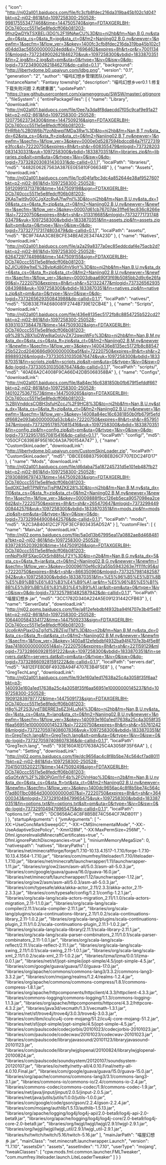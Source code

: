 {
    "icon": "http://nj02all01.baidupcs.com/file/fc3cfb8fdec216da319ba45b102c1d04?bkt=p2-nj02-861&fid=1097258300-250528-998175553477468&time=1447505740&sign=FDTAXGERLBH-DCb740ccc5511e5e8fedcff06b081203-9fnzQwDYkTSXBELj3DG%2F19NAwCU%3D&to=nj2hb&fm=Nan,B,G,ny&sta_dx=0&sta_cs=0&sta_ft=jpg&sta_ct=0&fm2=Nanjing02,B,G,ny&newver=1&newfm=1&secfm=1&flow_ver=3&pkey=1400fc3cfb8fdec216da319ba45b102c1d04dd3ac565000000024edd&sl=71696462&expires=8h&rt=pr&r=700113451&mlogid=7372349002621846270&vuk=1097258300&vbdid=1833870351&fin=2.jpg&fn=2.jpg&slt=pm&uta=0&rtype=1&iv=0&isw=0&dp-logid=7372349002621846270&dp-callid=0.1.1",
    "background": "http://libertydome.b0.upaiyun.com/ldbg.png",
    "version": "0.1",
    "generation": "2",
    "author": "喵呜幻想乡管理团队{xiameng}",
    "instanceName": "Fantasy township",
    "description": "喵呜幻想乡ver0.1
	1.修复下载失败问题
	2.构建重置",
    "updatePath": "https://raw.githubusercontent.com/xiamenggroup/SWSW/master/.gitignore",
    "fileSystem": {
        "entirePackageFiles": [
            {
                "name": "Library",
                "downloadLink": "http://nj02all01.baidupcs.com/file/0ee7a3da8f8daecdd7f05c9caf9e91a2?bkt=p2-nj02-861&fid=1097258300-250528-120775623734300&time=1447509216&sign=FDTAXGERLBH-DCb740ccc5511e5e8fedcff06b081203-FHRfbb%2B0W6b7fzoNbwpI1MDa3Rw%3D&to=nj2hb&fm=Nan,B,T,ny&sta_dx=62&sta_cs=0&sta_ft=zip&sta_ct=0&fm2=Nanjing02,B,T,ny&newver=1&newfm=1&secfm=1&flow_ver=3&pkey=0000e0d5287594bdccd84a7f1727319e3fcc&sl=72220750&expires=8h&rt=sh&r=608355479&mlogid=7373282030831430331&vuk=1097258300&vbdid=1833870351&fin=libraries.zip&fn=libraries.zip&slt=pm&uta=0&rtype=1&iv=0&isw=0&dp-logid=7373282030831430331&dp-callid=0.1.1",
                "localPath": "libraries/",
                "md5": "4482E062E7563A387EE0E5810F06634B"
            },
            {
                "name": "Assets",
                "downloadLink": "http://nj02all01.baidupcs.com/file/1cd04fafbc3dc4a852644e38af952760?bkt=p2-nj02-861&fid=1097258300-250528-591209913713780&time=1447509198&sign=FDTAXGERLBH-DCb740ccc5511e5e8fedcff06b081203-2KAsTwlt9v00CJgXzcRvA7fwPnI%3D&to=nj2hb&fm=Nan,B,U,ny&sta_dx=108&sta_cs=0&sta_ft=zip&sta_ct=0&fm2=Nanjing02,B,U,ny&newver=1&newfm=1&secfm=1&flow_ver=3&pkey=00007d61cb76707de31ffe61ec836c8266e1&sl=72220750&expires=8h&rt=sh&r=313316685&mlogid=7373277173174803479&vuk=1097258300&vbdid=1833870351&fin=assets.zip&fn=assets.zip&slt=pm&uta=0&rtype=1&iv=0&isw=0&dp-logid=7373277173174803479&dp-callid=0.1.1",
                "localPath": "assets/",
                "md5": "BC9F74AA3C8EBCFE34BEAE2E3474A23D"
            },
            {
                "name": "Natives",
                "downloadLink": "http://nj02all01.baidupcs.com/file/a2a29a8377a0ec85eddcdaf4e75acb2d?bkt=p2-nj02-861&fid=1097258300-250528-62647297744986&time=1447509155&sign=FDTAXGERLBH-DCb740ccc5511e5e8fedcff06b081203-bZJICU69w1teE%2BvlpKd8GfnV9oY%3D&to=nj2hb&fm=Nan,B,U,ny&sta_dx=6&sta_cs=0&sta_ft=zip&sta_ct=0&fm2=Nanjing02,B,U,ny&newver=1&newfm=1&secfm=1&flow_ver=3&pkey=00003dbaa690f3f69b5085bb2d9c6e26fa99&sl=72220750&expires=8h&rt=sh&r=521322477&mlogid=7373265629350843988&vuk=1097258300&vbdid=1833870351&fin=natives.zip&fn=natives.zip&slt=pm&uta=0&rtype=1&iv=0&isw=0&dp-logid=7373265629350843988&dp-callid=0.1.1",
                "localPath": "natives/",
                "md5": "5DB33E7FAE680081F2744B739E12CB4E"
            },
            {
                "name": "Scripts",
                "downloadLink": "http://nj02all01.baidupcs.com/file/436e8135ec5172fb8c8854725b522cd2?bkt=p2-nj02-861&fid=1097258300-250528-839310373844787&time=1447509302&sign=FDTAXGERLBH-DCb740ccc5511e5e8fedcff06b081203-g9%2B%2BX1oDWw8jaOoUyZX72qwoWFo%3D&to=nj2hb&fm=Nan,B,M,ny&sta_dx=0&sta_cs=0&sta_ft=zip&sta_ct=0&fm2=Nanjing02,B,M,ny&newver=1&newfm=1&secfm=1&flow_ver=3&pkey=1400436e8135ec5172fb8c8854725b522cd2040686d900000000ba5f&sl=72220750&expires=8h&rt=sh&r=289889326&mlogid=7373305310350876474&vuk=1097258300&vbdid=1833870351&fin=scripts.zip&fn=scripts.zip&slt=pm&uta=0&rtype=1&iv=0&isw=0&dp-logid=7373305310350876474&dp-callid=0.1.1",
                "localPath": "scripts/",
                "md5": "40AE6A2C4008F9CA66D42DB5068358BA"
            },
            {
                "name": "Configs",
                "downloadLink": "http://nj02all01.baidupcs.com/file/8a84ec16c6381850b0fb679f5efddf66?bkt=p2-nj02-861&fid=1097258300-250528-140102753671573&time=1447509265&sign=FDTAXGERLBH-DCb740ccc5511e5e8fedcff06b081203-%2BIjVnddcsCOBH3sfuHZccJ%2F9HC8%3D&to=nj2hb&fm=Nan,B,U,ny&sta_dx=1&sta_cs=0&sta_ft=zip&sta_ct=0&fm2=Nanjing02,B,U,ny&newver=1&newfm=1&secfm=1&flow_ver=3&pkey=14008a84ec16c6381850b0fb679f5efddf6682e093ab0000000a53cb&sl=72220750&expires=8h&rt=sh&r=857951347&mlogid=7373295178570815416&vuk=1097258300&vbdid=1833870351&fin=config.zip&fn=config.zip&slt=pm&uta=0&rtype=1&iv=0&isw=0&dp-logid=7373295178570815416&dp-callid=0.1.1",
                "localPath": "config/",
                "md5": "050CFC639E8F95E16C6A3A790154A747"
            },
            {
                "name": "CustomSkinLoader",
                "downloadLink": "http://libertydome.b0.upaiyun.com/CustomSkinLoader.zip",
                "localPath": "CustomSkinLoader/",
                "md5": "DBCEE6B837590BEB26CF707EDC24FD17"
            },
            {
                "name": "Mods",
                "downloadLink": "http://nj02all01.baidupcs.com/file/d6daba75a187245731d5e101eb487fb2?bkt=p2-nj02-861&fid=1097258300-250528-219308896797437&time=1447509283&sign=FDTAXGERLBH-DCb740ccc5511e5e8fedcff06b081203-5xdOXC3eRTPNRYojTjsPlMZKE28%3D&to=nj2hb&fm=Nan,B,M,ny&sta_dx=110&sta_cs=0&sta_ft=zip&sta_ct=0&fm2=Nanjing02,B,M,ny&newver=1&newfm=1&secfm=1&flow_ver=3&pkey=00009888f9cc126eb5eca9057098ea2ce6d2&sl=72220750&expires=8h&rt=sh&r=265470647&mlogid=7373299449008442576&vuk=1097258300&vbdid=1833870351&fin=mods.zip&fn=mods.zip&slt=pm&uta=0&rtype=1&iv=0&isw=0&dp-logid=7373299449008442576&dp-callid=0.1.1",
                "localPath": "mods/",
                "md5": "A2C3AB40412C2F7DF3ECF803435AD52A"
            }
        ],
        "customFiles": [
            {
                "name": "MainJar",
                "downloadLink": "http://nj02.poms.baidupcs.com/file/5a0d13b67995ea17a0882ae8d468481a?bkt=p2-nj02-861&fid=1097258300-250528-839728352039280&time=1447509126&sign=FDTAXGERLBH-DCb740ccc5511e5e8fedcff06b081203-rmNpPIxRFSXacGOtSrh88foLF2Y%3D&to=n2b&fm=Nan,B,G,ny&sta_dx=5&sta_cs=0&sta_ft=jar&sta_ct=0&fm2=Nanjing02,B,G,ny&newver=1&newfm=1&secfm=1&flow_ver=3&pkey=000096110ef6c92a55b5943263e7f111fc95&sl=72220750&expires=8h&rt=sh&r=866350960&mlogid=7373257981482587942&vuk=1097258300&vbdid=1833870351&fin=%E5%96%B5%E5%B1%8B%E5%B9%BB%E6%83%B3%E4%B9%A1.jar&fn=%E5%96%B5%E5%B1%8B%E5%B9%BB%E6%83%B3%E4%B9%A1.jar&slt=pm&uta=0&rtype=1&iv=0&isw=0&dp-logid=7373257981482587942&dp-callid=0.1.1",
                "localPath": "喵屋幻想乡.jar",
                "md5": "3CC1782D340A224A5E091231442CFB63"
            },
            {
                "name": "ServerData",
                "downloadLink": "http://nj02.poms.baidupcs.com/file/a812efebdbf4932ba94f4707e3b4f5e8?bkt=p2-nj02-861&fid=1097258300-250528-1064400584334172&time=1447509233&sign=FDTAXGERLBH-DCb740ccc5511e5e8fedcff06b081203-Uco6rAhPlaxl2gZgi1d%2BZEjslTM%3D&to=n2b&fm=Nan,B,M,ny&sta_dx=0&sta_cs=0&sta_ft=dat&sta_ct=0&fm2=Nanjing02,B,M,ny&newver=1&newfm=1&secfm=1&flow_ver=3&pkey=1400a812efebdbf4932ba94f4707e3b4f5e8f9aa7418000000000514&sl=72220750&expires=8h&rt=sh&r=221159129&mlogid=7373286609281591222&vuk=1097258300&vbdid=1833870351&fin=servers.dat&fn=servers.dat&slt=pm&uta=0&rtype=1&iv=0&isw=0&dp-logid=7373286609281591222&dp-callid=0.1.1",
                "localPath": "servers.dat",
                "md5": "A812EFEBDBF4932BA94F4707E3B4F5E8"
            },
            {
                "name": "GregTechLang",
                "downloadLink": "http://nj02all01.baidupcs.com/file/93e160a1ed17638a25c4a3058f35f6aa?bkt=p3-140093e160a1ed17638a25c4a3058f35f6aa56951e10000000145237&fid=1097258300-250528-190912839797772&time=1447509173&sign=FDTAXGERLBH-DCb740ccc5511e5e8fedcff06b081203-H8g%2F2S3UydTBERRE3s6Z3I4LuN4%3D&to=nj2hb&fm=Nan,B,U,ny&sta_dx=1&sta_cs=0&sta_ft=lang&sta_ct=0&fm2=Nanjing02,B,U,ny&newver=1&newfm=1&secfm=1&flow_ver=3&pkey=140093e160a1ed17638a25c4a3058f35f6aa56951e10000000145237&sl=72220750&expires=8h&rt=sh&r=557612428&mlogid=7373270597408607836&vuk=1097258300&vbdid=1833870351&fin=GregTech.lang&fn=GregTech.lang&slt=pm&uta=0&rtype=1&iv=0&isw=0&dp-logid=7373270597408607836&dp-callid=0.1.1",
                "localPath": "GregTech.lang",
                "md5": "93E160A1ED17638A25C4A3058F35F6AA"
            },
			{
                "name": "Setting",
                "downloadLink": "http://nj02.poms.baidupcs.com/file/dc9656ac4c8f8b5be74c564cf7ad8011?bkt=p2-nj02-861&fid=1097258300-250528-704150135202217&time=1447509249&sign=FDTAXGERLBH-DCb740ccc5511e5e8fedcff06b081203-qSqOfxW%2F%2BOPjGm11rF4b%2FOVnHqo%3D&to=n2b&fm=Nan,B,U,ny&sta_dx=0&sta_cs=0&sta_ft=txt&sta_ct=0&fm2=Nanjing02,B,U,ny&newver=1&newfm=1&secfm=1&flow_ver=3&pkey=1400dc9656ac4c8f8b5be74c564cf7ad8011bc0864d3000000000d07&sl=72220750&expires=8h&rt=sh&r=364000343&mlogid=7373291049479965475&vuk=1097258300&vbdid=1833870351&fin=options.txt&fn=options.txt&slt=pm&uta=0&rtype=1&iv=0&isw=0&dp-logid=7373291049479965475&dp-callid=0.1.1",
                "localPath": "options.txt",
                "md5": "DC9656AC4C8F8B5BE74C564CF7AD8011"
            }			
        ]
    },
    "startupArguments": {
        "jvmArguments": [
            "-XX:+UseConcMarkSweepGC",
            "-XX:+CMSIncrementalMode",
            "-XX:-UseAdaptiveSizePolicy",
            "-Xmn128M",
            "-XX:MaxPermSize=256M",
            "-Dfml.ignoreInvalidMinecraftCertificates=true",
            "-Dfml.ignorePatchDiscrepancies=true"
        ],
        "miniumMemoryMegaSize": 0,
        "nativespath": "natives",
        "libraryPaths": [
            "libraries/net/minecraftforge/forge/1.7.10-10.13.4.1517-1.7.10/forge-1.7.10-10.13.4.1564-1.7.10.jar",
            "libraries/com/mumfrey/liteloader/1.7.10/liteloader-1.7.10.jar",
            "libraries/net/minecraft/launchwrapper/1.11/launchwrapper-1.11.jar",
            "libraries/org/ow2/asm/asm-all/5.0.3/asm-all-5.0.3.jar",
            "libraries/com/google/guava/guava/16.0/guava-16.0.jar",
            "libraries/net/minecraft/launchwrapper/1.12/launchwrapper-1.12.jar",
            "libraries/org/ow2/asm/asm-all/5.0.3/asm-all-5.0.3.jar",
            "libraries/com/typesafe/akka/akka-actor_2.11/2.3.3/akka-actor_2.11-2.3.3.jar",
            "libraries/com/typesafe/config/1.2.1/config-1.2.1.jar",
            "libraries/org/scala-lang/scala-actors-migration_2.11/1.1.0/scala-actors-migration_2.11-1.1.0.jar",
            "libraries/org/scala-lang/scala-compiler/2.11.1/scala-compiler-2.11.1.jar",
            "libraries/org/scala-lang/plugins/scala-continuations-library_2.11/1.0.2/scala-continuations-library_2.11-1.0.2.jar",
            "libraries/org/scala-lang/plugins/scala-continuations-plugin_2.11.1/1.0.2/scala-continuations-plugin_2.11.1-1.0.2.jar",
            "libraries/org/scala-lang/scala-library/2.11.1/scala-library-2.11.1.jar",
            "libraries/org/scala-lang/scala-parser-combinators_2.11/1.0.1/scala-parser-combinators_2.11-1.0.1.jar",
            "libraries/org/scala-lang/scala-reflect/2.11.1/scala-reflect-2.11.1.jar",
            "libraries/org/scala-lang/scala-swing_2.11/1.0.1/scala-swing_2.11-1.0.1.jar",
            "libraries/org/scala-lang/scala-xml_2.11/1.0.2/scala-xml_2.11-1.0.2.jar",
            "libraries/lzma/lzma/0.0.1/lzma-0.0.1.jar",
            "libraries/net/sf/jopt-simple/jopt-simple/4.5/jopt-simple-4.5.jar",
            "libraries/com/google/guava/guava/17.0/guava-17.0.jar",
            "libraries/org/apache/commons/commons-lang3/3.3.2/commons-lang3-3.3.2.jar",
            "libraries/com/mojang/realms/1.2.4/realms-1.2.4.jar",
            "libraries/org/apache/commons/commons-compress/1.8.1/commons-compress-1.8.1.jar",
            "libraries/org/apache/httpcomponents/httpclient/4.3.3/httpclient-4.3.3.jar",
            "libraries/commons-logging/commons-logging/1.1.3/commons-logging-1.1.3.jar",
            "libraries/org/apache/httpcomponents/httpcore/4.3.2/httpcore-4.3.2.jar",
            "libraries/java3d/vecmath/1.3.1/vecmath-1.3.1.jar",
            "libraries/net/sf/trove4j/trove4j/3.0.3/trove4j-3.0.3.jar",
            "libraries/com/ibm/icu/icu4j-core-mojang/51.2/icu4j-core-mojang-51.2.jar",
            "libraries/net/sf/jopt-simple/jopt-simple/4.5/jopt-simple-4.5.jar",
            "libraries/com/paulscode/codecjorbis/20101023/codecjorbis-20101023.jar",
            "libraries/com/paulscode/codecwav/20101023/codecwav-20101023.jar",
            "libraries/com/paulscode/libraryjavasound/20101123/libraryjavasound-20101123.jar",
            "libraries/com/paulscode/librarylwjglopenal/20100824/librarylwjglopenal-20100824.jar",
            "libraries/com/paulscode/soundsystem/20120107/soundsystem-20120107.jar",
            "libraries/io/netty/netty-all/4.0.10.Final/netty-all-4.0.10.Final.jar",
            "libraries/com/google/guava/guava/15.0/guava-15.0.jar",
            "libraries/org/apache/commons/commons-lang3/3.1/commons-lang3-3.1.jar",
            "libraries/commons-io/commons-io/2.4/commons-io-2.4.jar",
            "libraries/commons-codec/commons-codec/1.9/commons-codec-1.9.jar",
            "libraries/net/java/jinput/jinput/2.0.5/jinput-2.0.5.jar",
            "libraries/net/java/jutils/jutils/1.0.0/jutils-1.0.0.jar",
            "libraries/com/google/code/gson/gson/2.2.4/gson-2.2.4.jar",
            "libraries/com/mojang/authlib/1.5.13/authlib-1.5.13.jar",
            "libraries/org/apache/logging/log4j/log4j-api/2.0-beta9/log4j-api-2.0-beta9.jar",
            "libraries/org/apache/logging/log4j/log4j-core/2.0-beta9/log4j-core-2.0-beta9.jar",
            "libraries/org/lwjgl/lwjgl/lwjgl/2.9.1/lwjgl-2.9.1.jar",
            "libraries/org/lwjgl/lwjgl/lwjgl_util/2.9.1/lwjgl_util-2.9.1.jar",
            "libraries/tv/twitch/twitch/5.16/twitch-5.16.jar"
        ],
        "mainJarPath": "喵屋幻想乡.jar",
        "mainClass": "net.minecraft.launchwrapper.Launch",
        "version": "1.7.10",
        "assetsDir": "assets",
        "assetIndex": "1.7.10",
        "userType": "mojang",
        "tweakClasses": [
            "cpw.mods.fml.common.launcher.FMLTweaker",
            "com.mumfrey.liteloader.launch.LiteLoaderTweaker"
        ]
    }
}
